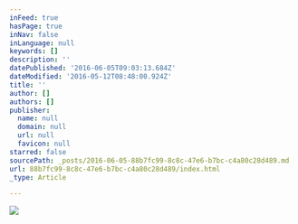 ```yaml
---
inFeed: true
hasPage: true
inNav: false
inLanguage: null
keywords: []
description: ''
datePublished: '2016-06-05T09:03:13.684Z'
dateModified: '2016-05-12T08:48:00.924Z'
title: ''
author: []
authors: []
publisher:
  name: null
  domain: null
  url: null
  favicon: null
starred: false
sourcePath: _posts/2016-06-05-88b7fc99-8c8c-47e6-b7bc-c4a80c28d489.md
url: 88b7fc99-8c8c-47e6-b7bc-c4a80c28d489/index.html
_type: Article

---
```

![](https://the-grid-user-content.s3-us-west-2.amazonaws.com/1810aa6b-6900-46b9-8733-c8fc2642c6a6.jpg)